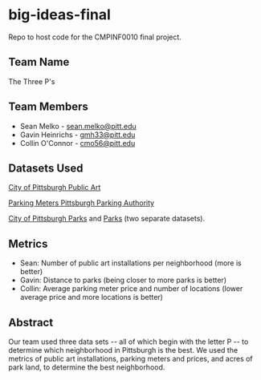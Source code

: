 # big-ideas-final
Repo to host code for the CMPINF0010 final project.

## Team Name
The Three P's

## Team Members
- Sean Melko - sean.melko@pitt.edu
- Gavin Heinrichs - gmh33@pitt.edu
- Collin O'Connor - cmo56@pitt.edu

## Datasets Used
[City of Pittsburgh Public Art](https://data.wprdc.org/dataset/city-of-pittsburgh-public-art)

[Parking Meters Pittsburgh Parking Authority](https://data.wprdc.org/dataset/parking-meters-pittsburgh-parking-authority)

[City of Pittsburgh Parks](https://data.wprdc.org/dataset/parks) and [Parks](https://data.wprdc.org/dataset/parks1) (two separate datasets).

## Metrics
- Sean: Number of public art installations per neighborhood (more is better)
- Gavin: Distance to parks (being closer to more parks is better)
- Collin: Average parking meter price and number of locations (lower average price and more locations is better)

## Abstract
Our team used three data sets -- all of which begin with the letter P -- to determine which neighborhood in Pittsburgh is the best. We used the metrics of public art installations, parking meters and prices, and acres of park land, to determine the best neighborhood. 
